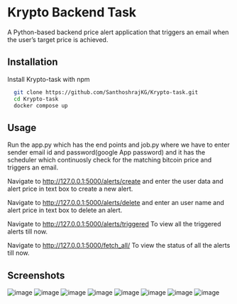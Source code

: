 
# Krypto Backend Task

A Python-based backend price alert application that triggers an email when the user’s target price is achieved.






## Installation

Install Krypto-task with npm

```bash
  git clone https://github.com/SanthoshrajKG/Krypto-task.git
  cd Krypto-task
  docker compose up
```

    
## Usage

Run the app.py which has the end points and job.py where we have to enter sender email id and password(google App password) and it has the scheduler which continuosly check for the matching bitcoin price and triggers an email.

Navigate to http://127.0.0.1:5000/alerts/create and enter the user data and alert price in text box to create a new alert.

Navigate to http://127.0.0.1:5000/alerts/delete and enter an user name and alert price in text box to delete an alert.

Navigate to http://127.0.0.1:5000/alerts/triggered To view all the triggered alerts till now.

Navigate to http://127.0.0.1:5000/fetch_all/ To view the status of all the alerts till now.

## Screenshots
![image](https://user-images.githubusercontent.com/87854476/184536958-ea5eec13-aa9c-46d4-91fb-5be752a6727c.png)
![image](https://user-images.githubusercontent.com/87854476/184536966-f66fcf25-c9b8-4c43-847a-680a102af316.png)
![image](https://user-images.githubusercontent.com/87854476/184536998-691876d7-4973-4422-8e14-da57a4eae738.png)
![image](https://user-images.githubusercontent.com/87854476/184537052-d4022dc7-d1a8-487e-ab92-2e8ba1fbe1fb.png)
![image](https://user-images.githubusercontent.com/87854476/184537059-61a83d33-0232-497d-8015-8092f5dc793d.png)
![image](https://user-images.githubusercontent.com/87854476/184537097-f86215f2-da3f-498c-8f6d-9c3d5fa282d8.png)
![image](https://user-images.githubusercontent.com/87854476/184537117-89152322-22b7-42d3-b7c9-d4f5be0e7deb.png)
![image](https://user-images.githubusercontent.com/87854476/184537177-a9753044-f27c-4121-a21e-0faef4697afc.png)






